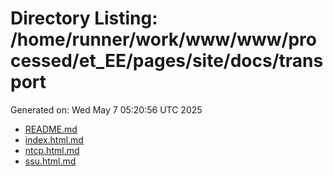# Directory Listing: /home/runner/work/www/www/processed/et_EE/pages/site/docs/transport
Generated on: Wed May  7 05:20:56 UTC 2025

- [README.md](README.md)
- [index.html.md](index.html.md)
- [ntcp.html.md](ntcp.html.md)
- [ssu.html.md](ssu.html.md)
